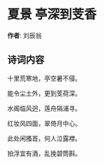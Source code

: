 # 夏景 亭深到芰香

**作者**: 刘辰翁

## 诗词内容

十里荒寒地，亭空暑不侵。

能令尘土外，更到芰荷深。

水阁临风迥，莲舟隔浦寻。

红妆风四面，翠倚月中心。

此处闲搔首，何人泣露襟。

拍浮宜有酒，乱挽碧筒斟。

